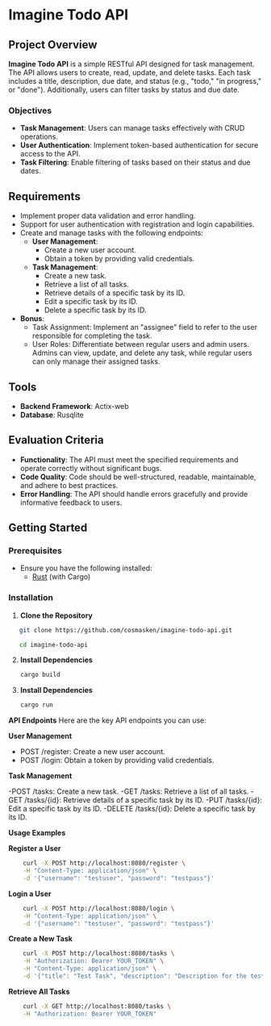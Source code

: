 # Imagine Todo API

## Project Overview

**Imagine Todo API** is a simple RESTful API designed for task management. The API allows users to create, read, update, and delete tasks. Each task includes a title, description, due date, and status (e.g., "todo," "in progress," or "done"). Additionally, users can filter tasks by status and due date.

### Objectives

- **Task Management**: Users can manage tasks effectively with CRUD operations.
- **User Authentication**: Implement token-based authentication for secure access to the API.
- **Task Filtering**: Enable filtering of tasks based on their status and due dates.

## Requirements

- Implement proper data validation and error handling.
- Support for user authentication with registration and login capabilities.
- Create and manage tasks with the following endpoints:
  - **User Management**:
    - Create a new user account.
    - Obtain a token by providing valid credentials.
  - **Task Management**:
    - Create a new task.
    - Retrieve a list of all tasks.
    - Retrieve details of a specific task by its ID.
    - Edit a specific task by its ID.
    - Delete a specific task by its ID.
- **Bonus**: 
  - Task Assignment: Implement an "assignee" field to refer to the user responsible for completing the task.
  - User Roles: Differentiate between regular users and admin users. Admins can view, update, and delete any task, while regular users can only manage their assigned tasks.

## Tools

- **Backend Framework**: Actix-web
- **Database**: Rusqlite

## Evaluation Criteria

- **Functionality**: The API must meet the specified requirements and operate correctly without significant bugs.
- **Code Quality**: Code should be well-structured, readable, maintainable, and adhere to best practices.
- **Error Handling**: The API should handle errors gracefully and provide informative feedback to users.

## Getting Started

### Prerequisites

- Ensure you have the following installed:
  - [Rust](https://www.rust-lang.org/) (with Cargo)

### Installation

1. **Clone the Repository**

```bash
   git clone https://github.com/cosmasken/imagine-todo-api.git

   cd imagine-todo-api
```

2. **Install Dependencies**

    ```bash
   cargo build

3. **Install Dependencies**

    ```bash
   cargo run

**API Endpoints**
    Here are the key API endpoints you can use:

**User Management**

- POST /register: Create a new user account.
- POST /login: Obtain a token by providing valid credentials.

**Task Management**

-POST /tasks: Create a new task.
-GET /tasks: Retrieve a list of all tasks.
-GET /tasks/{id}: Retrieve details of a specific task by its ID.
-PUT /tasks/{id}: Edit a specific task by its ID.
-DELETE /tasks/{id}: Delete a specific task by its ID.

**Usage Examples**

**Register a User**

```bash
    curl -X POST http://localhost:8080/register \
    -H "Content-Type: application/json" \
    -d '{"username": "testuser", "password": "testpass"}'
```

**Login a User**

```bash
    curl -X POST http://localhost:8080/login \
    -H "Content-Type: application/json" \
    -d '{"username": "testuser", "password": "testpass"}'
```

**Create a New Task**

```bash
    curl -X POST http://localhost:8080/tasks \
    -H "Authorization: Bearer YOUR_TOKEN" \
    -H "Content-Type: application/json" \
    -d '{"title": "Test Task", "description": "Description for the test task", "due_date": "2024-12-31", "status": "todo"}'
```

**Retrieve All Tasks**

```bash
    curl -X GET http://localhost:8080/tasks \
    -H "Authorization: Bearer YOUR_TOKEN"
```